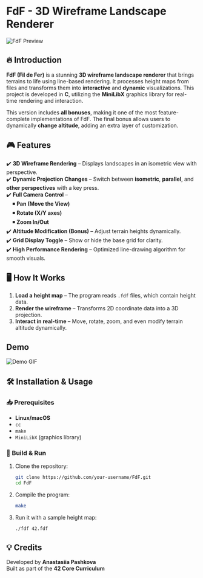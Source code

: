 # FdF - 3D Wireframe Landscape Renderer

![FdF Preview](https://private-user-images.githubusercontent.com/144660747/412892986-837dc704-c347-428f-a83a-6cfc85db032b.png?jwt=eyJhbGciOiJIUzI1NiIsInR5cCI6IkpXVCJ9.eyJpc3MiOiJnaXRodWIuY29tIiwiYXVkIjoicmF3LmdpdGh1YnVzZXJjb250ZW50LmNvbSIsImtleSI6ImtleTUiLCJleHAiOjE3Mzk0NTE0MTAsIm5iZiI6MTczOTQ1MTExMCwicGF0aCI6Ii8xNDQ2NjA3NDcvNDEyODkyOTg2LTgzN2RjNzA0LWMzNDctNDI4Zi1hODNhLTZjZmM4NWRiMDMyYi5wbmc_WC1BbXotQWxnb3JpdGhtPUFXUzQtSE1BQy1TSEEyNTYmWC1BbXotQ3JlZGVudGlhbD1BS0lBVkNPRFlMU0E1M1BRSzRaQSUyRjIwMjUwMjEzJTJGdXMtZWFzdC0xJTJGczMlMkZhd3M0X3JlcXVlc3QmWC1BbXotRGF0ZT0yMDI1MDIxM1QxMjUxNTBaJlgtQW16LUV4cGlyZXM9MzAwJlgtQW16LVNpZ25hdHVyZT0wZDJiNDk5ZWRmYjBmNjBkYmFlOTZhMDU0MjdlNDc5MGEzNTA0ZmE4ZTYyMzA5ODBjN2Y1YWEwOWZmYzQxYjhhJlgtQW16LVNpZ25lZEhlYWRlcnM9aG9zdCJ9.lsYHG9i62zFat_14735Uza5M6-NtgeXvwMevTBAzrGY)  

## 🔥 Introduction

**FdF (Fil de Fer)** is a stunning **3D wireframe landscape renderer** that brings terrains to life using line-based rendering. It processes height maps from files and transforms them into **interactive** and **dynamic** visualizations. This project is developed in **C**, utilizing the **MiniLibX** graphics library for real-time rendering and interaction.

This version includes **all bonuses**, making it one of the most feature-complete implementations of FdF. The final bonus allows users to dynamically **change altitude**, adding an extra layer of customization.

## 🎮 Features

✔️ **3D Wireframe Rendering** – Displays landscapes in an isometric view with perspective.  
✔️ **Dynamic Projection Changes** – Switch between **isometric**, **parallel**, and **other perspectives** with a key press.  
✔️ **Full Camera Control** –  
&nbsp; &nbsp; ◾ **Pan (Move the View)**  
&nbsp; &nbsp; ◾ **Rotate (X/Y axes)**  
&nbsp; &nbsp; ◾ **Zoom In/Out**  
✔️ **Altitude Modification (Bonus)** – Adjust terrain heights dynamically.  
✔️ **Grid Display Toggle** – Show or hide the base grid for clarity.  
✔️ **High Performance Rendering** – Optimized line-drawing algorithm for smooth visuals.  

## 🖥️ How It Works

1. **Load a height map** – The program reads `.fdf` files, which contain height data.
2. **Render the wireframe** – Transforms 2D coordinate data into a 3D projection.
3. **Interact in real-time** – Move, rotate, zoom, and even modify terrain altitude dynamically.

## Demo

![Demo GIF](https://private-user-images.githubusercontent.com/144660747/412891778-e35d4b03-d6bc-4e57-a37b-99df9ad7cc85.gif?jwt=eyJhbGciOiJIUzI1NiIsInR5cCI6IkpXVCJ9.eyJpc3MiOiJnaXRodWIuY29tIiwiYXVkIjoicmF3LmdpdGh1YnVzZXJjb250ZW50LmNvbSIsImtleSI6ImtleTUiLCJleHAiOjE3Mzk0NTEyODQsIm5iZiI6MTczOTQ1MDk4NCwicGF0aCI6Ii8xNDQ2NjA3NDcvNDEyODkxNzc4LWUzNWQ0YjAzLWQ2YmMtNGU1Ny1hMzdiLTk5ZGY5YWQ3Y2M4NS5naWY_WC1BbXotQWxnb3JpdGhtPUFXUzQtSE1BQy1TSEEyNTYmWC1BbXotQ3JlZGVudGlhbD1BS0lBVkNPRFlMU0E1M1BRSzRaQSUyRjIwMjUwMjEzJTJGdXMtZWFzdC0xJTJGczMlMkZhd3M0X3JlcXVlc3QmWC1BbXotRGF0ZT0yMDI1MDIxM1QxMjQ5NDRaJlgtQW16LUV4cGlyZXM9MzAwJlgtQW16LVNpZ25hdHVyZT1kOWUwZTg3M2Y5ODAyZjVjYjlmOTlkYjc0ZDY1NzE0YTZlZjRiMjNiNzQ3ZWU1ZDcwMGIyNDA0MmQyYzlhNGZmJlgtQW16LVNpZ25lZEhlYWRlcnM9aG9zdCJ9.OEOqz44DAj7X8bZ8hb-L1Jfy6V2fVaeJC0tcqxlZ8BU)

## 🛠️ Installation & Usage

### 📥 Prerequisites

- **Linux/macOS**
- `cc`
- `make`
- `MiniLibX` (graphics library)

### 🚀 Build & Run

1. Clone the repository:  
   ```bash
   git clone https://github.com/your-username/FdF.git
   cd FdF
   ```
2. Compile the program:  
   ```bash
   make
   ```
3. Run it with a sample height map:  
   ```bash
   ./fdf 42.fdf
   ```

## 💡 Credits

Developed by **Anastasiia Pashkova**  
Built as part of the **42 Core Curriculum**  
